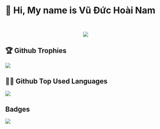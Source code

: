 <h1>👋 Hi, My name is Vũ Đức Hoài Nam</h1>

<br />
<p align="center">
      <a href="https://github.com/vuduchoainam">
        <img src="https://github-readme-streak-stats.herokuapp.com/?user=vuduchoainam&theme=github-dark-blue&hide_border=true" />
    </a>
</p>
<p align = "center">
      
</p>



## 🏆 Github Trophies
![](https://github-profile-trophy.vercel.app/?username=vuduchoainam&theme=dracula&no-frame=true&column=4&margin-w=15)

## 👨‍💻 Github Top Used Languages 
![](https://github-readme-stats.vercel.app/api/top-langs/?username=vuduchoainam&theme=dracula&include_all_commits=false&count_private=false&layout=compact)

## Badges
![](https://komarev.com/ghpvc/?username=vuduchoainam&color=green)

